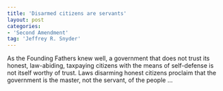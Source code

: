 ```yaml
---
title: 'Disarmed citizens are servants'
layout: post
categories:
- 'Second Amendment'
tag: 'Jeffrey R. Snyder'
---
```


As the Founding Fathers knew well, a government that does not trust its honest, law-abiding, taxpaying citizens with the means of self-defense is not itself worthy of trust. Laws disarming honest citizens proclaim that the government is the master, not the servant, of the people ...
